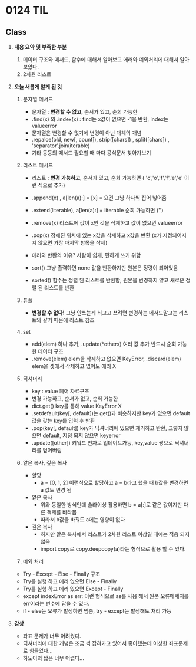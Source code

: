 # 0124 TIL

## Class

 1. **내용 요약 및 부족한 부분**

    1. 데이터 구조와 메서드, 함수에 대해서 알아보고 에러와 예외처리에 대해서 알아 보았다.
    1. 2차원 리스트
    
 2. **오늘 새롭게 알게 된 것**

    1. 문자열 메서드
       * 문자열 : **변경할 수 없고**, 순서가 있고, 순회 가능한
       * .find(x) 와 .index(x) : find는 x값이 없으면 -1을 반환, index는 valueerror
       * 문자열은 변경할 수 없기에 변경이 아닌 대체의 개념
       * .repalce(old, new[, count]),  strip([chars]) , split([chars]) , 'separator'.join(iterable)
       * 기타 등등의 메서드 필요할 때 마다 공식문서 찾아가보기
    
    2. 리스트 메서드
       * 리스트 : **변경 가능하고**, 순서가 있고, 순회 가능하면 ( 'c','o','f','f','e','e' 이런 식으로 추가)
    
       * .append(x) , a[len(a):] = [x]  = 요건 그냥 하나씩 집어 넣어줌
       * .extend(literable), a[len(a):] = literable   순회 가능하면 ('')
       * .remove(x) 리스트에 값이 x인 것을 삭제하고 값이 없으면 valueerror 
       * .pop(x) 정해진 위치에 있는 x값을 삭제하고 x값을 반환 (x가 지정되어지지 않으면 가장 마지막 항목을 삭제)
       * 에러와 반환의 이유? 사람이 쉽게, 편하게 쓰기 위함
       * sort() 그냥 출력하면 none 값을 반환하지만 원본은 정령이 되어있음
       * sorted() 함수는 정렬 된 리스트를 반환함, 원본을 변경하지 않고 새로운 정렬 된 리스트를 반환
    
    3. 튜플
    
       * **변경할 수 없다!** 그냥 안쓰는게 최고고 쓰려면 변경하는 메서드말고는 리스트와 같기 때문에 리스트 참조
    
    4. set
    
       * add(elem) 하나 추가, .update(*others) 여러 값 추가 반드시 순회 가능한 데이터 구조
       * .remove(elem) elem을 삭제하고 없으면 KeyError, .discard(elem) elem을 셋에서 삭제하고 없어도 에러 X
    
    5. 딕셔너리
    
       * key : value 페어 자료구조
       * 변경 가능하고, 순서가 없고, 순회 가능한
       * dict.get() key를 통해 value KeyError X
       * .setdefault(key[, default])는 get()과 비슷하지만 key가 없으면 default값을 갖는 key를 입력 후 반환
       * .pop(key[, default]) key가 딕셔너리에 있으면 제거하고 반환, 그렇지 않으면 default, 지정 되지 않으면 keyerror
       * .update([other]) 키워드 인자로 업데이트가능, key,value 쌍으로 딕셔너리를 덮어버림
    
    6. 얕은 복사, 깊은 복사
    
       * 할당
         * a = [0, 1, 2] 이런식으로 할당하고 a = b라고 했을 때 b값을 변경하면 a 값도 변경 됨 
       * 얕은 복사
         * 위와 동일한 방식인데 슬라이싱 활용하면 b = a[:]로 같은 값이지만 다른 객체를 바라봄
         * 따라서 b값을 바꿔도 a에는 영향이 없다
       * 깊은 복사
         * 하지만 얕은 복사에서 리스트가 2차원 리스트 이상일 때에는 적용 되지 않음
         * import copy로 copy.deepcopy(a)라는 형식으로 활용 할 수 있다.
    
    7. 예외 처리
    
      * Try - Except - Else - Finally 구조
      * Try를 실행 하고 에러 없으면 Else - Finally
      * Try를 실행 하고 에러 있으면 Except - Finally
      * except indexError as err: 이런 형식으로 as를 사용 해서 원본 오류메세지를 err이라는 변수에 담을 수 있다.
      * if - else는 오류가 발생하면 멈춤, try - except는 발생해도 처리 가능
    
 3. **감상**

    * 좌표 문제가 너무 어려웠다.
    * 딕셔너리에 대한 개념은 조금 씩 잡혀가고 있어서 좋아했는데 이상한 좌표문제로 힘들었다...
    * 하노이의 탑은 너무 어렵다...

